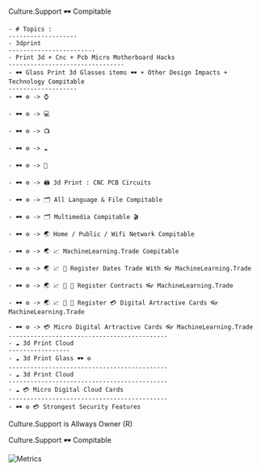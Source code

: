 Culture.Support
🕶️ Compitable

```
- # Topics :
-------------------
- 3dprint
------------------------
- Print 3d + Cnc + Pcb Micro Motherboard Hacks 
--------------------------------
- 🕶️ Glass Print 3d Glasses items 🕶️ + Other Design Impacts + Technology Compitable 
-------------------
- 🕶️ ⚙️ -> ⌚ 

- 🕶️ ⚙️ -> 💻 

- 🕶️ ⚙️ -> 📺 

- 🕶️ ⚙️ -> ☁️

- 🕶️ ⚙️ -> 📳

- 🕶️ ⚙️ -> 🖨️ 3d Print : CNC PCB Circuits

- 🕶️ ⚙️ -> 🗂️ All Language & File Compitable 

- 🕶️ ⚙️ -> 🗂️ Multimedia Compitable 🎬

- 🕶️ ⚙️ -> 🌏 Home / Public / Wifi Network Compitable

- 🕶️ ⚙️ -> 🌏 📈 MachineLearning.Trade Compitable 

- 🕶️ ⚙️ -> 🌏 📈 📅 Register Dates Trade With 👓 MachineLearning.Trade 

- 🕶️ ⚙️ -> 🌏 📈 📅 📃 Register Contracts 👓 MachineLearning.Trade 

- 🕶️ ⚙️ -> 🌏 📈 📅 📃 Register 💳 Digital Artractive Cards 👓 MachineLearning.Trade

- 🕶️ ⚙️ -> 💳 Micro Digital Artractive Cards 👓 MachineLearning.Trade
--------------------------------------------
- ☁️ 3d Print Cloud
-----------------
- ☁️ 3d Print Glass 🕶️ ⚙️
--------------------------------------------
- ☁️ 3d Print Cloud
--------------------------------------------
- ☁️ 💳 Micro Digital Cloud Cards
--------------------------------------------
- 🕶️ ⚙️ 💳 Strongest Security Features 
```
  

Culture.Support is Allways Owner (R) 

Culture.Support
🕶️ Compitable



![Metrics](https://metrics.lecoq.io/culturesupport?template=classic&isocalendar=1&languages=1&introduction=1&stars=1&people=1&gists=1&followup=1&lines=1&achievements=1&isocalendar.duration=half-year&languages.limit=8&languages.sections=most-used&languages.colors=github&languages.threshold=0%25&languages.indepth=false&languages.recent.load=300&languages.recent.days=14&introduction.title=true&stars.limit=100&people.limit=24&people.size=28&people.types=followers%2C%20following&people.identicons=true&people.shuffle=false&followup.sections=repositories&achievements.threshold=C&achievements.secrets=true&achievements.limit=0&config.timezone=Europe%2FBerlin)










